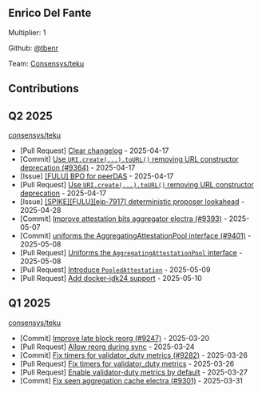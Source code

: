 
## Enrico Del Fante
Multiplier: 1

Github: [@tbenr](https://github.com/tbenr)

Team: [Consensys/teku](https://github.com/Consensys/teku/pulls?q=author%3Atbenr)

## Contributions

## Q2 2025


[consensys/teku](https://github.com/consensys/teku)
* [Pull Request] [Clear changelog](https://github.com/Consensys/teku/pull/9366) - 2025-04-17
* [Commit] [Use `URI.create(...).toURL()` removing URL constructor deprecation (#9364)](https://github.com/Consensys/teku/commit/4f92f4c07bef2d4c27c4a1866590e5b338dd2457) - 2025-04-17
* [Issue] [[FULU] BPO for peerDAS](https://github.com/Consensys/teku/issues/9365) - 2025-04-17
* [Pull Request] [Use `URI.create(...).toURL()` removing URL constructor deprecation](https://github.com/Consensys/teku/pull/9364) - 2025-04-17
* [Issue] [[SPIKE][FULU][eip-7917] deterministic proposer lookahead](https://github.com/Consensys/teku/issues/9378) - 2025-04-28
* [Commit] [Improve attestation bits aggregator electra (#9393)](https://github.com/Consensys/teku/commit/5150373069441dcb42872356442e7b43e7837efc) - 2025-05-07
* [Commit] [uniforms the AggregatingAttestationPool interface (#9401)](https://github.com/Consensys/teku/commit/f13b314ebfb7aa7c48d0809b1d769c7202a4b84b) - 2025-05-08
* [Pull Request] [Uniforms the `AggregatingAttestationPool` interface](https://github.com/Consensys/teku/pull/9401) - 2025-05-08
* [Pull Request] [Introduce `PooledAttestation`](https://github.com/Consensys/teku/pull/9407) - 2025-05-09
* [Pull Request] [Add docker-jdk24 support](https://github.com/Consensys/teku/pull/9410) - 2025-05-10
## Q1 2025

[consensys/teku](https://github.com/consensys/teku)
* [Commit] [Improve late block reorg (#9247)](https://github.com/Consensys/teku/commit/ca85ec84f1d25e6d3260e042f81a5fa12fc178c6) - 2025-03-20
* [Pull Request] [Allow reorg during sync](https://github.com/Consensys/teku/pull/9268) - 2025-03-24
* [Commit] [Fix timers for validator_duty metrics (#9282)](https://github.com/Consensys/teku/commit/bce54f29cc7432fc47ea065b738c0d8f6071447a) - 2025-03-26
* [Pull Request] [Fix timers for validator_duty metrics](https://github.com/Consensys/teku/pull/9282) - 2025-03-26
* [Pull Request] [Enable validator-duty metrics by default](https://github.com/Consensys/teku/pull/9289) - 2025-03-27
* [Commit] [Fix seen aggregation cache electra (#9301)](https://github.com/Consensys/teku/commit/a5a1a2a112a2b30e96dbddb55e3f6186c654ddee) - 2025-03-31
